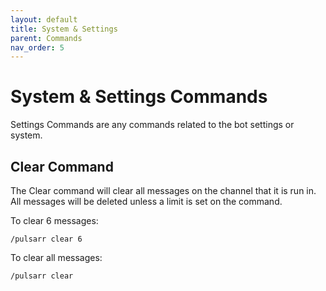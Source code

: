 ```yaml
---
layout: default
title: System & Settings
parent: Commands
nav_order: 5
---
```


# System & Settings Commands

Settings Commands are any commands related to the bot settings or system.


## Clear Command

The Clear command will clear all messages on the channel that it is run in.
All messages will be deleted unless a limit is set on the command.

To clear 6 messages:

```shell
/pulsarr clear 6
```

To clear all messages:

```shell
/pulsarr clear
```

